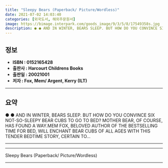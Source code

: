 ```yaml
---
title: "Sleepy Bears (Paperback/ Picture/Wordless)"
date: 2021-07-02 14:03:40
categories: [외국도서, 해외주문원서]
image: https://bimage.interpark.com/goods_image/9/3/5/8/17549358s.jpg
description: ● ● AND IN WINTER, BEARS SLEEP. BUT HOW DO YOU CONVINCE SIX NOT-SO-SLEEPY BEAR CUBS TO GO TO BED? MOTHER BEAR, OF COURSE, HAS FOUND A WAY.MEM FOX, BELOVED AUT
---
```


## **정보**

- **ISBN : 0152165428**
- **출판사 : Harcourt Childrens Books**
- **출판일 : 20021001**
- **저자 : Fox, Mem/ Argent, Kerry (ILT)**

------



## **요약**

●  ●  AND IN WINTER, BEARS SLEEP. BUT HOW DO YOU CONVINCE SIX NOT-SO-SLEEPY BEAR CUBS TO GO TO BED? MOTHER BEAR, OF COURSE, HAS FOUND A WAY.MEM FOX, BELOVED AUTHOR OF THE BESTSELLING TIME FOR BED, WILL ENCHANT BEAR CUBS OF ALL AGES WITH THIS TENDER BEDTIME STORY, CERTAIN TO... 

------



------


Sleepy Bears (Paperback/ Picture/Wordless) 

------


